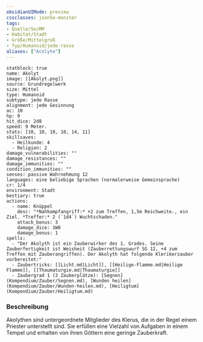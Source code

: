 ```yaml
---
obsidianUIMode: preview
cssclasses: json5e-monster
tags:
- Quelle/5e/MM
- Habitat/Stadt
- Größe/Mittelgroß
- Typ/Humanoid/jede-rasse
aliases: ["Acolyte"]
---
```

```statblock
statblock: true
name: Akolyt
image: [[Akolyt.png]]
source: Grundregelwerk
size: Mittel
type: Humanoid
subtype: jede Rasse
alignment: jede Gesinnung
ac: 10
hp: 9
hit_dice: 2d8
speed: 9 Meter.
stats: [10, 10, 10, 10, 14, 11]
skillsaves:
  - Heilkunde: 4
  - Religion: 2
damage_vulnerabilities: ""
damage_resistances: ""
damage_immunities: ""
condition_immunities: ""
senses: passive Wahrnehmung 12
languages: eine beliebige Sprachen (normalerweise Gemeinsprache)
cr: 1/4
environment: Stadt
bestiary: true
actions:
  - name: Knüppel
    desc: "*Nahkampfangriff:* +2 zum Treffen, 1,5m Reichweite., ein Ziel. *Treffer:* 2 (`1d4`) Wuchtschaden."
    attack_bonus: 3
    damage_dice: 1W8
    damage_bonus: 1
spells:
  - "Der Akolyth ist ein Zauberwirker des 1. Grades. Seine Zauberfertigkeit ist Weisheit (Zauberrettungswurf SG 12, +4 zum Treffen mit Zauberangriffen). Der Akolyth hat folgende Klerikerzauber vorbereitet:"
  - Zaubertricks: [[Licht.md|Licht]], [[Heilige-Flamme.md|Heilige Flamme]], [[Thaumaturgie.md|Thaumaturgie]]
  - Zaubergrad 1 (3 Zauberplätze): [Segnen](Kompendium/Zauber/Segnen.md), [Wunden heilen](Kompendium/Zauber/Wunden-heilen.md), [Heiligtum](Kompendium/Zauber/Heiligtum.md)
```

### Beschreibung

Akolythen sind untergeordnete Mitglieder des Klerus, die in der Regel einem Priester unterstellt sind. Sie erfüllen eine Vielzahl von Aufgaben in einem Tempel und erhalten von ihren Göttern eine geringe Zauberkraft.